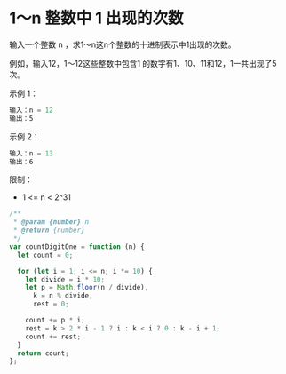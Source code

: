 # 1～n 整数中 1 出现的次数

输入一个整数 n ，求1～n这n个整数的十进制表示中1出现的次数。

例如，输入12，1～12这些整数中包含1 的数字有1、10、11和12，1一共出现了5次。

示例 1：

```js
输入：n = 12
输出：5
```

示例 2：

```js
输入：n = 13
输出：6
```

限制：

- 1 <= n < 2^31

```ts
/**
 * @param {number} n
 * @return {number}
 */
var countDigitOne = function (n) {
  let count = 0;

  for (let i = 1; i <= n; i *= 10) {
    let divide = i * 10;
    let p = Math.floor(n / divide),
      k = n % divide,
      rest = 0;

    count += p * i;
    rest = k > 2 * i - 1 ? i : k < i ? 0 : k - i + 1;
    count += rest;
  }
  return count;
};
```
